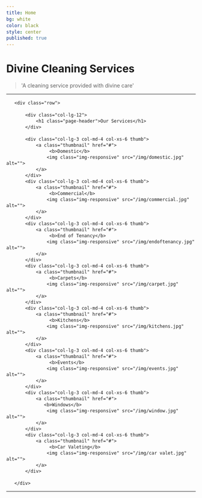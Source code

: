 ```yaml
---
title: Home
bg: white
color: black
style: center
published: true
---
```


# **Divine Cleaning Services**

<!---
![image-title-here](/img/h2.jpg){:class="img-responsive"}
-->

>'A cleaning service provided with divine care'

---

<div class="container">

       <div class="row">

           <div class="col-lg-12">
               <h1 class="page-header">Our Services</h1>
           </div>

           <div class="col-lg-3 col-md-4 col-xs-6 thumb">
               <a class="thumbnail" href="#">
                    <b>Domestic</b>
                   <img class="img-responsive" src="/img/domestic.jpg" alt="">
               </a>
           </div>
           <div class="col-lg-3 col-md-4 col-xs-6 thumb">
               <a class="thumbnail" href="#">
                    <b>Commercial</b>
                   <img class="img-responsive" src="/img/commercial.jpg" alt="">
               </a>
           </div>
           <div class="col-lg-3 col-md-4 col-xs-6 thumb">
               <a class="thumbnail" href="#">
                    <b>End of Tenancy</b>
                   <img class="img-responsive" src="/img/endoftenancy.jpg" alt="">
               </a>
           </div>
           <div class="col-lg-3 col-md-4 col-xs-6 thumb">
               <a class="thumbnail" href="#">
                    <b>Carpets</b>
                   <img class="img-responsive" src="/img/carpet.jpg" alt="">
               </a>
           </div>
           <div class="col-lg-3 col-md-4 col-xs-6 thumb">
               <a class="thumbnail" href="#">
                    <b>Kitchens</b>
                   <img class="img-responsive" src="/img/kitchens.jpg" alt="">
               </a>
           </div>
           <div class="col-lg-3 col-md-4 col-xs-6 thumb">
               <a class="thumbnail" href="#">
                    <b>Events</b>
                   <img class="img-responsive" src="/img/events.jpg" alt="">
               </a>
           </div>
           <div class="col-lg-3 col-md-4 col-xs-6 thumb">
               <a class="thumbnail" href="#">
                  <b>Windows</b>
                   <img class="img-responsive" src="/img/window.jpg" alt="">
               </a>
           </div>
           <div class="col-lg-3 col-md-4 col-xs-6 thumb">
               <a class="thumbnail" href="#">
                    <b>Car Valeting</b>
                   <img class="img-responsive" src="/img/car valet.jpg" alt="">
               </a>
           </div>
          
       </div>
       
</div>

---
